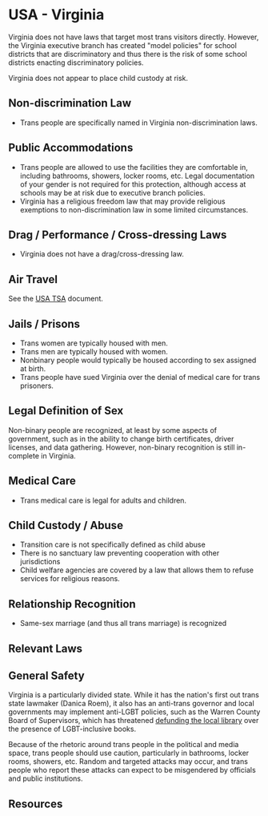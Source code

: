 # USA - Virginia

Virginia does not have laws that target most trans visitors directly.
However, the Virginia executive branch has created "model policies" for
school districts that are discriminatory and thus there is the risk of
some school districts enacting discriminatory policies.

Virginia does not appear to place child custody at risk.

## Non-discrimination Law
 
 * Trans people are specifically named in Virginia non-discrimination laws.

## Public Accommodations

 * Trans people are allowed to use the facilities they are comfortable
   in, including bathrooms, showers, locker rooms, etc.  Legal
   documentation of your gender is not required for this protection,
   although access at schools may be at risk due to executive branch
   policies.
 * Virginia has a religious freedom law that may provide religious
   exemptions to non-discrimination law in some limited circumstances.

## Drag / Performance / Cross-dressing Laws

 * Virginia does not have a drag/cross-dressing law.

## Air Travel

See the [USA TSA](notes/tsa.md) document.

## Jails / Prisons

 * Trans women are typically housed with men.
 * Trans men are typically housed with women.
 * Nonbinary people would typically be housed according to sex
   assigned at birth.
 * Trans people have sued Virginia over the denial of medical
   care for trans prisoners.

## Legal Definition of Sex

Non-binary people are recognized, at least by some aspects of
government, such as in the ability to change birth certificates,
driver licenses, and data gathering. However, non-binary recognition is
still in-complete in Virginia.

## Medical Care

 * Trans medical care is legal for adults and children.

## Child Custody / Abuse

 * Transition care is not specifically defined as child abuse
 * There is no sanctuary law preventing cooperation with other
   jurisdictions
 * Child welfare agencies are covered by a law that allows them to
   refuse services for religious reasons.
 
## Relationship Recognition

 * Same-sex marriage (and thus all trans marriage) is recognized

## Relevant Laws

## General Safety

Virginia is a particularly divided state. While it has the nation's
first out trans state lawmaker (Danica Roem), it also has an anti-trans
governor and local governments may implement anti-LGBT policies, such as
the Warren County Board of Supervisors, which has threatened [defunding
the local
library](https://dallasvoice.com/virginia-library-could-close-in-showdown-over-book-bans/)
over the presence of LGBT-inclusive books.

Because of the rhetoric around trans people in the political and media
space, trans people should use caution, particularly in bathrooms,
locker rooms, showers, etc.  Random and targeted attacks may occur, and
trans people who report these attacks can expect to be misgendered by
officials and public institutions.

## Resources


